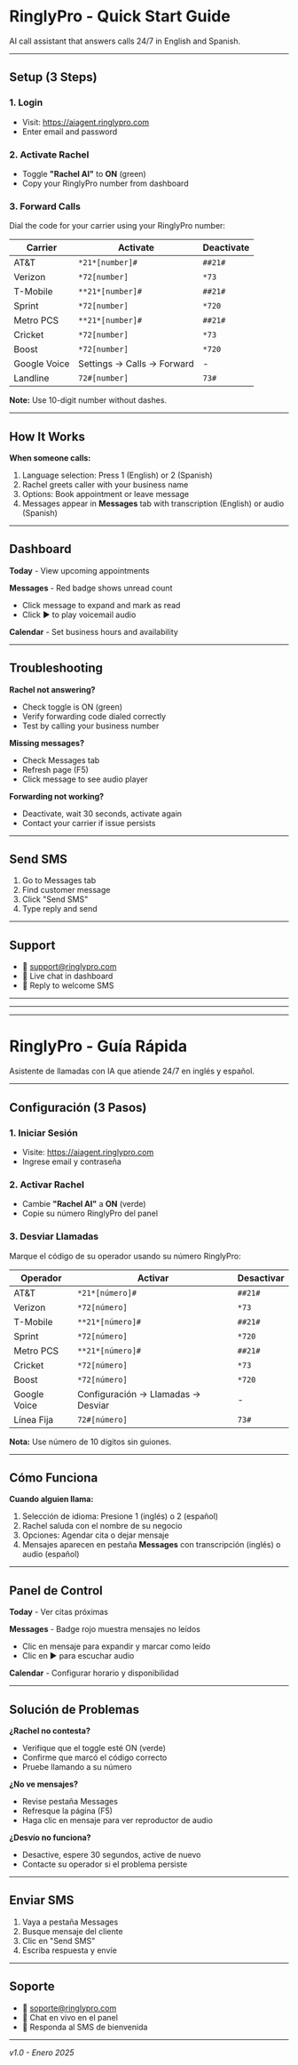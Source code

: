 # RinglyPro - Quick Start Guide

AI call assistant that answers calls 24/7 in English and Spanish.

---

## Setup (3 Steps)

### 1. Login
- Visit: https://aiagent.ringlypro.com
- Enter email and password

### 2. Activate Rachel
- Toggle **"Rachel AI"** to **ON** (green)
- Copy your RinglyPro number from dashboard

### 3. Forward Calls
Dial the code for your carrier using your RinglyPro number:

| Carrier | Activate | Deactivate |
|---------|----------|------------|
| AT&T | `*21*[number]#` | `##21#` |
| Verizon | `*72[number]` | `*73` |
| T-Mobile | `**21*[number]#` | `##21#` |
| Sprint | `*72[number]` | `*720` |
| Metro PCS | `**21*[number]#` | `##21#` |
| Cricket | `*72[number]` | `*73` |
| Boost | `*72[number]` | `*720` |
| Google Voice | Settings → Calls → Forward | - |
| Landline | `72#[number]` | `73#` |

**Note:** Use 10-digit number without dashes.

---

## How It Works

**When someone calls:**
1. Language selection: Press 1 (English) or 2 (Spanish)
2. Rachel greets caller with your business name
3. Options: Book appointment or leave message
4. Messages appear in **Messages** tab with transcription (English) or audio (Spanish)

---

## Dashboard

**Today** - View upcoming appointments

**Messages** - Red badge shows unread count
- Click message to expand and mark as read
- Click ▶️ to play voicemail audio

**Calendar** - Set business hours and availability

---

## Troubleshooting

**Rachel not answering?**
- Check toggle is ON (green)
- Verify forwarding code dialed correctly
- Test by calling your business number

**Missing messages?**
- Check Messages tab
- Refresh page (F5)
- Click message to see audio player

**Forwarding not working?**
- Deactivate, wait 30 seconds, activate again
- Contact your carrier if issue persists

---

## Send SMS
1. Go to Messages tab
2. Find customer message
3. Click "Send SMS"
4. Type reply and send

---

## Support
- 📧 support@ringlypro.com
- 💬 Live chat in dashboard
- 📱 Reply to welcome SMS

---

---

---

# RinglyPro - Guía Rápida

Asistente de llamadas con IA que atiende 24/7 en inglés y español.

---

## Configuración (3 Pasos)

### 1. Iniciar Sesión
- Visite: https://aiagent.ringlypro.com
- Ingrese email y contraseña

### 2. Activar Rachel
- Cambie **"Rachel AI"** a **ON** (verde)
- Copie su número RinglyPro del panel

### 3. Desviar Llamadas
Marque el código de su operador usando su número RinglyPro:

| Operador | Activar | Desactivar |
|----------|---------|------------|
| AT&T | `*21*[número]#` | `##21#` |
| Verizon | `*72[número]` | `*73` |
| T-Mobile | `**21*[número]#` | `##21#` |
| Sprint | `*72[número]` | `*720` |
| Metro PCS | `**21*[número]#` | `##21#` |
| Cricket | `*72[número]` | `*73` |
| Boost | `*72[número]` | `*720` |
| Google Voice | Configuración → Llamadas → Desviar | - |
| Línea Fija | `72#[número]` | `73#` |

**Nota:** Use número de 10 dígitos sin guiones.

---

## Cómo Funciona

**Cuando alguien llama:**
1. Selección de idioma: Presione 1 (inglés) o 2 (español)
2. Rachel saluda con el nombre de su negocio
3. Opciones: Agendar cita o dejar mensaje
4. Mensajes aparecen en pestaña **Messages** con transcripción (inglés) o audio (español)

---

## Panel de Control

**Today** - Ver citas próximas

**Messages** - Badge rojo muestra mensajes no leídos
- Clic en mensaje para expandir y marcar como leído
- Clic en ▶️ para escuchar audio

**Calendar** - Configurar horario y disponibilidad

---

## Solución de Problemas

**¿Rachel no contesta?**
- Verifique que el toggle esté ON (verde)
- Confirme que marcó el código correcto
- Pruebe llamando a su número

**¿No ve mensajes?**
- Revise pestaña Messages
- Refresque la página (F5)
- Haga clic en mensaje para ver reproductor de audio

**¿Desvío no funciona?**
- Desactive, espere 30 segundos, active de nuevo
- Contacte su operador si el problema persiste

---

## Enviar SMS
1. Vaya a pestaña Messages
2. Busque mensaje del cliente
3. Clic en "Send SMS"
4. Escriba respuesta y envíe

---

## Soporte
- 📧 soporte@ringlypro.com
- 💬 Chat en vivo en el panel
- 📱 Responda al SMS de bienvenida

---

*v1.0 - Enero 2025*

